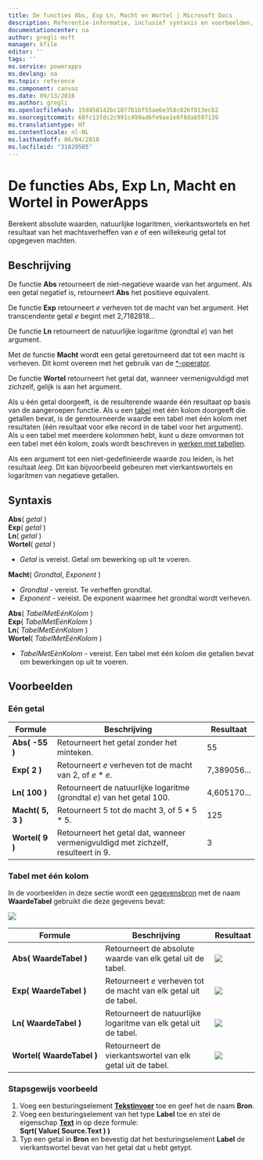 ```yaml
---
title: De functies Abs, Exp Ln, Macht en Wortel | Microsoft Docs
description: Referentie-informatie, inclusief syntaxis en voorbeelden, voor de functies Abs, Wortel en andere functies in PowerApps
documentationcenter: na
author: gregli-msft
manager: kfile
editor: ''
tags: ''
ms.service: powerapps
ms.devlang: na
ms.topic: reference
ms.component: canvas
ms.date: 09/13/2016
ms.author: gregli
ms.openlocfilehash: 15d458142bc1077b1bf55ae6e358c826f813ecb2
ms.sourcegitcommit: 68fc13fdc2c991c499ad6fe9ae1e0f8dab597139
ms.translationtype: HT
ms.contentlocale: nl-NL
ms.lasthandoff: 06/04/2018
ms.locfileid: "31829505"
---
```

# <a name="abs-exp-ln-power-and-sqrt-functions-in-powerapps"></a>De functies Abs, Exp Ln, Macht en Wortel in PowerApps
Berekent absolute waarden, natuurlijke logaritmen, vierkantswortels en het resultaat van het machtsverheffen van *e* of een willekeurig getal tot opgegeven machten.

## <a name="description"></a>Beschrijving
De functie **Abs** retourneert de niet-negatieve waarde van het argument. Als een getal negatief is, retourneert **Abs** het positieve equivalent.

De functie **Exp** retourneert *e* verheven tot de macht van het argument.  Het transcendente getal *e* begint met 2,7182818...

De functie **Ln** retourneert de natuurlijke logaritme (grondtal *e*) van het argument.

Met de functie **Macht** wordt een getal geretourneerd dat tot een macht is verheven.  Dit komt overeen met het gebruik van de [**^**-operator](operators.md).

De functie **Wortel** retourneert het getal dat, wanneer vermenigvuldigd met zichzelf, gelijk is aan het argument.

Als u één getal doorgeeft, is de resulterende waarde één resultaat op basis van de aangeroepen functie.  Als u een [tabel](../working-with-tables.md) met één kolom doorgeeft die getallen bevat, is de geretourneerde waarde een tabel met één kolom met resultaten (één resultaat voor elke record in de tabel voor het argument). Als u een tabel met meerdere kolommen hebt, kunt u deze omvormen tot een tabel met één kolom, zoals wordt beschreven in [werken met tabellen](../working-with-tables.md).  

Als een argument tot een niet-gedefinieerde waarde zou leiden, is het resultaat *leeg*.  Dit kan bijvoorbeeld gebeuren met vierkantswortels en logaritmen van negatieve getallen.

## <a name="syntax"></a>Syntaxis
**Abs**( *getal* )<br>**Exp**( *getal* )<br>**Ln**( *getal* )<br>**Wortel**( *getal* )

* *Getal* is vereist. Getal om bewerking op uit te voeren.

**Macht**( *Grondtal*, *Exponent* )

* *Grondtal* - vereist. Te verheffen grondtal.
* *Exponent* - vereist. De exponent waarmee het grondtal wordt verheven.

**Abs**( *TabelMetEénKolom* )<br>**Exp**( *TabelMetEénKolom* )<br>**Ln**( *TabelMetEénKolom* )<br>**Wortel**( *TabelMetEénKolom* )

* *TabelMetEénKolom* - vereist. Een tabel met één kolom die getallen bevat om bewerkingen op uit te voeren.

## <a name="examples"></a>Voorbeelden
### <a name="single-number"></a>Eén getal
| Formule | Beschrijving | Resultaat |
| --- | --- | --- |
| **Abs( -55 )** |Retourneert het getal zonder het minteken. |55 |
| **Exp( 2 )** |Retourneert *e* verheven tot de macht van 2, of *e* \* *e*. |7,389056... |
| **Ln( 100 )** |Retourneert de natuurlijke logaritme (grondtal *e*) van het getal 100. |4,605170... |
| **Macht( 5, 3 )** |Retourneert 5 tot de macht 3, of 5 \* 5 \* 5. |125 |
| **Wortel( 9 )** |Retourneert het getal dat, wanneer vermenigvuldigd met zichzelf, resulteert in 9. |3 |

### <a name="single-column-table"></a>Tabel met één kolom
In de voorbeelden in deze sectie wordt een [gegevensbron](../working-with-data-sources.md) met de naam **WaardeTabel** gebruikt die deze gegevens bevat:

![](media/function-numericals/values.png)

| Formule | Beschrijving | Resultaat |
| --- | --- | --- |
| **Abs(&nbsp;WaardeTabel&nbsp;)** |Retourneert de absolute waarde van elk getal uit de tabel. |<style> img { max-width: none } </style> ![](media/function-numericals/values-abs.png) |
| **Exp(&nbsp;WaardeTabel&nbsp;)** |Retourneert *e* verheven tot de macht van elk getal uit de tabel. |<style> img { max-width: none } </style> ![](media/function-numericals/values-exp.png) |
| **Ln(&nbsp;WaardeTabel&nbsp;)** |Retourneert de natuurlijke logaritme van elk getal uit de tabel. |<style> img { max-width: none } </style> ![](media/function-numericals/values-ln.png) |
| **Wortel(&nbsp;WaardeTabel&nbsp;)** |Retourneert de vierkantswortel van elk getal uit de tabel. |![](media/function-numericals/values-sqrt.png) |

### <a name="step-by-step-example"></a>Stapsgewijs voorbeeld
1. Voeg een besturingselement **[Tekstinvoer](../controls/control-text-input.md)** toe en geef het de naam **Bron**.
2. Voeg een besturingselement van het type **Label** toe en stel de eigenschap **[Text](../controls/properties-core.md)** in op deze formule:
   <br>
   **Sqrt( Value( Source.Text ) )**
3. Typ een getal in **Bron** en bevestig dat het besturingselement **Label** de vierkantswortel bevat van het getal dat u hebt getypt.

